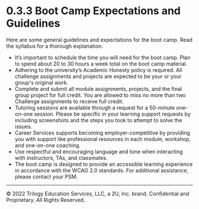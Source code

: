 # 0.3.3 Boot Camp Expectations and Guidelines
Here are some general guidelines and expectations for the boot camp. Read the syllabus for a thorough explanation.
* It’s important to schedule the time you will need for the boot camp. Plan to spend about 20 to 30 hours a week total on the boot camp material.
* Adhering to the university’s Academic Honesty policy is required. All challenge assignments and projects are expected to be your or your group's original work.
* Complete and submit all module assignments, projects, and the final group project for full credit. You are allowed to miss no more than two Challenge assignments to receive full credit.
* Tutoring sessions are available through a request for a 50-minute one-on-one session. Please be specific in your learning support requests by including screenshots and the steps you took to attempt to solve the issues.
* Career Services supports becoming employer-competitive by providing you with support like professional resources in each module, workshop, and one-on-one coaching.
* Use respectful and encouraging language and tone when interacting with instructors, TAs, and classmates.
* The boot camp is designed to provide an accessible learning experience in accordance with the WCAG 2.0 standards. For additional assistance, please contact your PSM.

---
© 2022 Trilogy Education Services, LLC, a 2U, Inc. brand. Confidential and Proprietary. All Rights Reserved.
